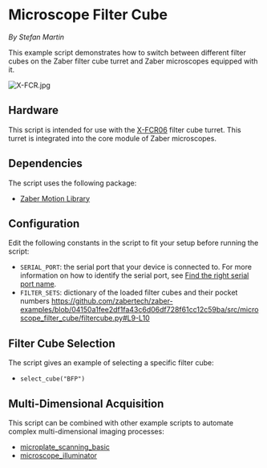 # Microscope Filter Cube

*By Stefan Martin*

This example script demonstrates how to switch between different filter cubes on the Zaber filter cube turret and Zaber microscopes equipped with it.

![X-FCR.jpg](img/X-FCR.jpg)

## Hardware

This script is intended for use with the [X-FCR06](https://www.zaber.com/products/microscopes/X-FCR) filter cube turret. This turret is integrated into the core module of Zaber microscopes.

## Dependencies

The script uses the following package:

- [Zaber Motion Library](https://software.zaber.com/motion-library/docs/tutorials/install/py)

## Configuration

Edit the following constants in the script to fit your setup before running the script:

- `SERIAL_PORT`: the serial port that your device is connected to.
For more information on how to identify the serial port,
see [Find the right serial port name](https://software.zaber.com/motion-library/docs/guides/find_right_port).
- `FILTER_SETS`: dictionary of the loaded filter cubes and their pocket numbers
<https://github.com/zabertech/zaber-examples/blob/04150a1fee2df1fa43c6d06df728f61cc12c59ba/src/microscope_filter_cube/filtercube.py#L9-L10>

## Filter Cube Selection

The script gives an example of selecting a specific filter cube:
- `select_cube("BFP")`

## Multi-Dimensional Acquisition

This script can be combined with other example scripts to automate complex multi-dimensional imaging processes:
- [microplate_scanning_basic](../microplate_scanning_basic)
- [microscope_illuminator](../microscope_illuminator)
